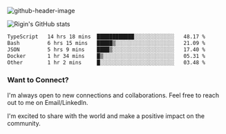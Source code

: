 
![github-header-image](https://github.com/riginoommen/riginoommen/assets/3840244/889cae65-df55-4cda-86cc-bf21bf1f2e96)

![Rigin's GitHub stats](https://github-readme-stats.vercel.app/api?username=riginoommen\&show_icons=true\&show=reviews,discussions_started,discussions_answered,prs_merged,prs_merged_percentage)


<!--START_SECTION:waka-->

```txt
TypeScript   14 hrs 18 mins  ████████████░░░░░░░░░░░░░   48.17 %
Bash         6 hrs 15 mins   █████▒░░░░░░░░░░░░░░░░░░░   21.09 %
JSON         5 hrs 9 mins    ████▒░░░░░░░░░░░░░░░░░░░░   17.40 %
Docker       1 hr 34 mins    █▒░░░░░░░░░░░░░░░░░░░░░░░   05.31 %
Other        1 hr 2 mins     █░░░░░░░░░░░░░░░░░░░░░░░░   03.48 %
```

<!--END_SECTION:waka-->

### Want to Connect?

I'm always open to new connections and collaborations. Feel free to reach out to me on Email/LinkedIn.

I'm excited to share with the world and make a positive impact on the community.
